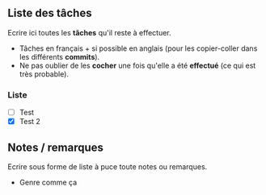 ## Liste des tâches

Ecrire ici toutes les **tâches** qu'il reste à effectuer.

* Tâches en français + si possible en anglais (pour les copier-coller dans les différents **commits**).
* Ne pas oublier de les **cocher** une fois qu'elle a été **effectué** (ce qui est très probable).

### Liste
- [ ] Test
- [X] Test 2

## Notes / remarques

Ecrire sous forme de liste à puce toute notes ou remarques.

* Genre comme ça

